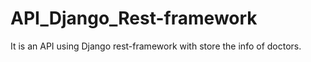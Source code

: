 # API_Django_Rest-framework
It is an API using Django rest-framework with store the info of doctors.
